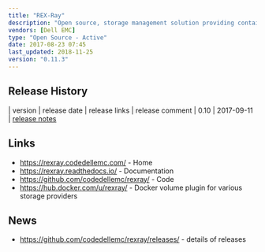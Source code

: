```yaml
---
title: "REX-Ray"
description: "Open source, storage management solution providing containers to access external storage systems outside of the container's host thus enabling stateful applications such as databases to be run inside containers. Allows applications to save data beyond the lifecycle of a container and provides high-availability features for container restarts across hosts. Operates as a command line interface and lightweight agent that can be integrated into container runtimes (e.g. Docker, Mesos) to provide storage functionality such as volume creation, attaching, and mounting processes as well as container orchestrators (e.g. Docker Swarm, Kubernetes, or Marathon for Mesos) to attach a volume to a new host and resume state in the event of a host failure. Built on top of the libStorage library (also from Dell EMC), provides a storage plugin framework that allows access to multiple storage providers and platforms (Amazon EBS, EFS, S3FS, Dell EMC ScaleIO, Isilon etc.) and a flexible architecture that allows it to be deployed in a standalone, decentralised fashion on each container host or as a centralised service for easier management at large scale. Written in Go, open sourced under the Apache 2.0 licence, hosted on GitHub, with development led by Dell EMC. Has not yet reached a v1.0 milestone, but is still under active development."
vendors: [Dell EMC]
type: "Open Source - Active"
date: 2017-08-23 07:45
last_updated: 2018-11-25
version: "0.11.3"
---
```

## Release History

| version | release date | release links | release comment
| 0.10 | 2017-09-11 | [release notes](https://rexray.readthedocs.io/en/stable/about/release-notes/#version-0100-20170911)

## Links

* <https://rexray.codedellemc.com/> - Home
* <https://rexray.readthedocs.io/> - Documentation
* <https://github.com/codedellemc/rexray/> - Code
* <https://hub.docker.com/u/rexray/> - Docker volume plugin for various storage providers

## News

* <https://github.com/codedellemc/rexray/releases/> - details of releases
